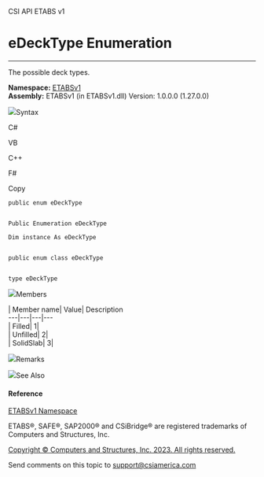 ﻿

CSI API ETABS v1

# eDeckType Enumeration  
  
---  
  
The possible deck types.

**Namespace:** [ETABSv1](2780f1b8-2033-5289-2298-1cdb2a7508d9.htm)  
**Assembly:** ETABSv1 (in ETABSv1.dll) Version: 1.0.0.0 (1.27.0.0)

![](../icons/SectionExpanded.png)Syntax

C#

VB

C++

F#

Copy

    
    
    public enum eDeckType
    
    
    Public Enumeration eDeckType
    
    Dim instance As eDeckType
    
    
    public enum class eDeckType
    
    
    type eDeckType

![](../icons/SectionExpanded.png)Members

| Member name| Value| Description  
---|---|---|---  
| Filled| 1|  
| Unfilled| 2|  
| SolidSlab| 3|  
  
![](../icons/SectionExpanded.png)Remarks

![](../icons/SectionExpanded.png)See Also

#### Reference

[ETABSv1 Namespace](2780f1b8-2033-5289-2298-1cdb2a7508d9.htm)

ETABS®, SAFE®, SAP2000® and CSiBridge® are registered trademarks of Computers
and Structures, Inc.  

[Copyright © Computers and Structures, Inc. 2023. All rights
reserved.](http://www.csiamerica.com)

Send comments on this topic to
[support@csiamerica.com](mailto:support%40csiamerica.com?Subject=CSI%20API%20ETABS%20v1)

